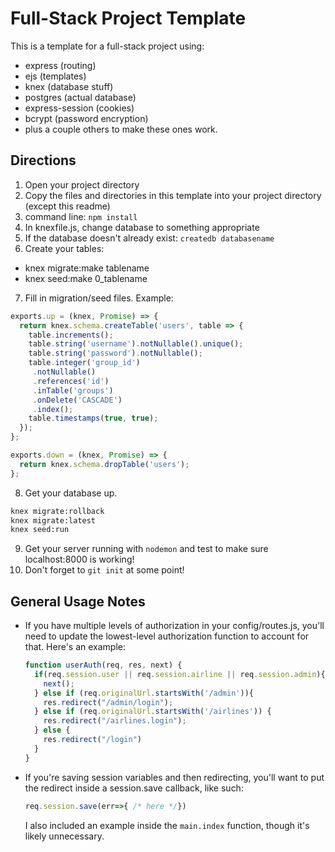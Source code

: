 # Full-Stack Project Template

This is a template for a full-stack project using:
- express (routing)
- ejs (templates)
- knex (database stuff)
- postgres (actual database)
- express-session (cookies)
- bcrypt (password encryption)
- plus a couple others to make these ones work.

## Directions
1. Open your project directory
2. Copy the files and directories in this template into your project directory (except this readme)
3. command line: `npm install`
4. In knexfile.js, change database to something appropriate
5. If the database doesn't already exist: `createdb databasename`
6. Create your tables:
  - knex migrate:make tablename
  - knex seed:make 0_tablename
7. Fill in migration/seed files. Example:
  ```js
  exports.up = (knex, Promise) => {  
    return knex.schema.createTable('users', table => {
      table.increments();
      table.string('username').notNullable().unique();
      table.string('password').notNullable();
      table.integer('group_id')
       .notNullable()
       .references('id')
       .inTable('groups')
       .onDelete('CASCADE')
       .index();
      table.timestamps(true, true);
    });
  };

  exports.down = (knex, Promise) => {
    return knex.schema.dropTable('users');
  };
  ```
8. Get your database up.
  ```sh
  knex migrate:rollback
  knex migrate:latest
  knex seed:run
  ```
9. Get your server running with `nodemon` and test to make sure localhost:8000 is working!
10. Don't forget to `git init` at some point!

## General Usage Notes
- If you have multiple levels of authorization in  your config/routes.js, you'll need to update the lowest-level authorization function to account for that. Here's an example:
  ```js
  function userAuth(req, res, next) {
    if(req.session.user || req.session.airline || req.session.admin){
      next();
    } else if (req.originalUrl.startsWith('/admin')){
      res.redirect("/admin/login");
    } else if (req.originalUrl.startsWith('/airlines')) {
      res.redirect("/airlines.login");
    } else {
      res.redirect("/login")
    }
  }
  ```
- If you're saving session variables and then redirecting, you'll want to put the redirect inside a session.save callback, like such:
  ```js
  req.session.save(err=>{ /* here */})
  ```
  I also included an example inside the `main.index` function, though it's likely unnecessary.

